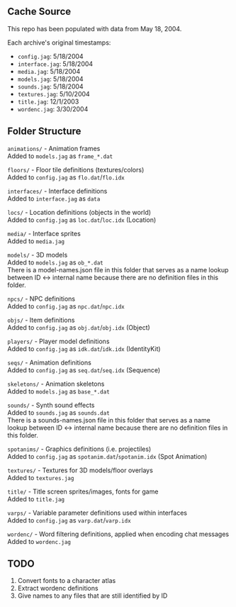 ## Cache Source

This repo has been populated with data from May 18, 2004.

Each archive's original timestamps:
- `config.jag`: 5/18/2004
- `interface.jag`: 5/18/2004
- `media.jag`: 5/18/2004
- `models.jag`: 5/18/2004
- `sounds.jag`: 5/18/2004
- `textures.jag`: 5/10/2004
- `title.jag`: 12/1/2003
- `wordenc.jag`: 3/30/2004

## Folder Structure

`animations/` - Animation frames  
Added to `models.jag` as `frame_*.dat`

`floors/` - Floor tile definitions (textures/colors)  
Added to `config.jag` as `flo.dat`/`flo.idx`

`interfaces/` - Interface definitions  
Added to `interface.jag` as `data`

`locs/` - Location definitions (objects in the world)  
Added to `config.jag` as `loc.dat`/`loc.idx` (Location)

`media/` - Interface sprites  
Added to `media.jag`

`models/` - 3D models  
Added to `models.jag` as `ob_*.dat`  
There is a model-names.json file in this folder that serves as a name lookup between ID <-> internal name because there are no definition files in this folder.

`npcs/` - NPC definitions  
Added to `config.jag` as `npc.dat`/`npc.idx`

`objs/` - Item definitions  
Added to `config.jag` as `obj.dat`/`obj.idx` (Object)

`players/` - Player model definitions  
Added to `config.jag` as `idk.dat`/`idk.idx` (IdentityKit)

`seqs/` - Animation definitions  
Added to `config.jag` as `seq.dat`/`seq.idx` (Sequence)

`skeletons/` - Animation skeletons  
Added to `models.jag` as `base_*.dat`

`sounds/` - Synth sound effects  
Added to `sounds.jag` as `sounds.dat`  
There is a sounds-names.json file in this folder that serves as a name lookup between ID <-> internal name because there are no definition files in this folder.

`spotanims/` - Graphics definitions (i.e. projectiles)  
Added to `config.jag` as `spotanim.dat`/`spotanim.idx` (Spot Animation)

`textures/` - Textures for 3D models/floor overlays  
Added to `textures.jag`

`title/` - Title screen sprites/images, fonts for game  
Added to `title.jag`

`varps/` - Variable parameter definitions used within interfaces  
Added to `config.jag` as `varp.dat`/`varp.idx`

`wordenc/` - Word filtering definitions, applied when encoding chat messages  
Added to `wordenc.jag`

## TODO

1) Convert fonts to a character atlas
2) Extract wordenc definitions
3) Give names to any files that are still identified by ID
